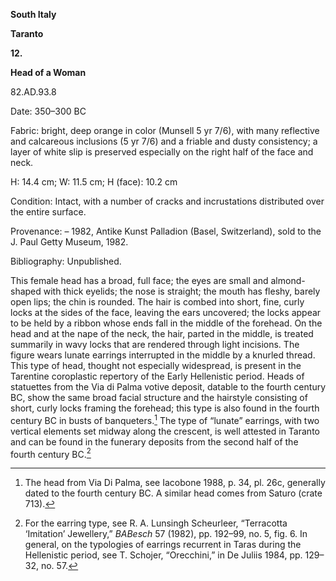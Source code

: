 **South Italy**

**Taranto**

**12.**

**Head of a Woman**

82.AD.93.8

<span class="smcaps">Date: 350–300 BC</span>

<span class="smcaps">Fabric</span>: bright, deep
orange in color (Munsell 5 yr 7/6), with many reflective and calcareous
inclusions (5 yr 7/6) and a friable and dusty consistency; a layer of
white slip is preserved especially on the right half of the face and
neck.

H: 14.4 cm; W: 11.5 cm; H (face): 10.2 cm

<span class="smcaps">Condition:</span> Intact, with a
number of cracks and incrustations distributed over the entire surface.

<span class="smcaps">Provenance</span>: – 1982, Antike
Kunst Palladion (Basel, Switzerland), sold to the J. Paul Getty Museum,
1982.

<span class="smcaps">Bibliography:</span> Unpublished.

This female head has a broad, full face; the eyes are small and
almond-shaped with thick eyelids; the nose is straight; the mouth has
fleshy, barely open lips; the chin is rounded. The hair is combed into
short, fine, curly locks at the sides of the face, leaving the ears
uncovered; the locks appear to be held by a ribbon whose ends fall in
the middle of the forehead. On the head and at the nape of the neck, the
hair, parted in the middle, is treated summarily in wavy locks that are
rendered through light incisions. The figure wears lunate earrings
interrupted in the middle by a knurled thread. This type of head,
thought not especially widespread, is present in the Tarentine
coroplastic repertory of the Early Hellenistic period. Heads of
statuettes from the Via di Palma votive deposit, datable to the fourth
century <span class="smcaps">BC,</span> show the same
broad facial structure and the hairstyle consisting of short, curly
locks framing the forehead; this type is also found in the fourth
century <span class="smcaps">BC</span> in busts of
banqueters.[^1] The type of “lunate” earrings, with two vertical
elements set midway along the crescent, is well attested in Taranto and
can be found in the funerary deposits from the second half of the fourth
century <span class="smcaps">BC.</span>[^2]

[^1]: The head from Via Di Palma, see <span
    class="smcaps">Iacobone</span> 1988, p. 34, pl.
    26c, generally dated to the fourth century <span
    class="smcaps">BC.</span> A similar head comes
    from Saturo (crate 713).

[^2]: For the earring type, see R. A. Lunsingh Scheurleer, “Terracotta
    ‘Imitation’ Jewellery,” *BABesch* 57 (1982), pp. 192–99, no. 5, fig.
    6. In general, on the typologies of earrings recurrent in Taras
    during the Hellenistic period, see T. Schojer, “Orecchini,” in <span
    class="smcaps">De Juliis</span> 1984, pp. 129–32,
    no. 57.
